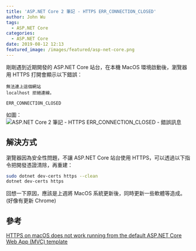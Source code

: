```yaml
---
title: 'ASP.NET Core 2 筆記 - HTTPS ERR_CONNECTION_CLOSED'
author: John Wu
tags:
  - ASP.NET Core
categories:
  - ASP.NET Core
date: 2019-08-12 12:13
featured_image: /images/featured/asp-net-core.png
---
```


剛剛遇到近期開發的 ASP.NET Core 站台，在本機 MacOS 環境啟動後，瀏覽器用 HTTPS 打開會顯示以下錯誤：  
```
無法連上這個網站  
localhost 拒絕連線。

ERR_CONNECTION_CLOSED
```

<!-- more -->

如圖：
![ASP.NET Core 2 筆記 - HTTPS ERR_CONNECTION_CLOSED - 錯誤訊息](/images/b/33.png)

## 解決方式

瀏覽器因為安全性問題，不讓 ASP.NET Core 站台使用 HTTPS，可以透過以下指令把開發憑證清除，再重建：  

```sh
sudo dotnet dev-certs https --clean
dotnet dev-certs https
```

回想一下原因，應該是上週將 MacOS 系統更新後，同時更新一些軟體等造成。(好像有更新 Chrome)  

## 參考

[HTTPS on macOS does not work running from the default ASP.NET Core Web App (MVC) template](https://github.com/dotnet/corefx/issues/31749#issuecomment-423694193)